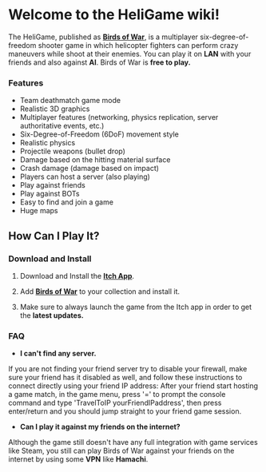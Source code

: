 # **Welcome to the HeliGame wiki!**

The HeliGame, published as [**Birds of War**](https://andreybicalho.itch.io/birds-of-war), is a multiplayer six-degree-of-freedom shooter game in which helicopter fighters can perform crazy maneuvers while shoot at their enemies. You can play it on **LAN** with your friends and also against **AI**. Birds of War is **free to play.**

### Features

* Team deathmatch game mode
* Realistic 3D graphics
* Multiplayer features (networking, physics replication, server authoritative events, etc.)
* Six-Degree-of-Freedom (6DoF) movement style
* Realistic physics
* Projectile weapons (bullet drop)
* Damage based on the hitting material surface 
* Crash damage (damage based on impact)
* Players can host a server (also playing) 
* Play against friends
* Play against BOTs
* Easy to find and join a game  
* Huge maps  

## **How Can I Play It?**

### Download and Install
1. Download and Install the [**Itch App**](https://itch.io/app).

2. Add [**Birds of War**](https://andreybicalho.itch.io/birds-of-war) to your collection and install it.

3. Make sure to always launch the game from the Itch app in order to get the **latest updates.**

### FAQ

* **I can't find any server.**

If you are not finding your friend server try to disable your firewall, make sure your friend has it disabled as well, and follow these instructions to connect directly using your friend IP address: After your friend start hosting a game match, in the game menu, press '=' to prompt the console command and type 'TravelToIP yourFriendIPaddress', then press enter/return and you should jump straight to your friend game session. 

* **Can I play it against my friends on the internet?**

Although the game still doesn't have any full integration with game services like Steam, you still can play Birds of War against your friends on the internet by using some **VPN** like **Hamachi**.